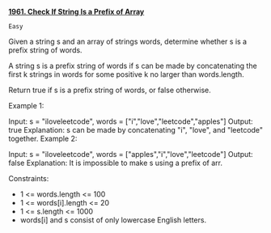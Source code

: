 [**1961. Check If String Is a Prefix of Array**](https://leetcode.com/problems/check-if-string-is-a-prefix-of-array/)

    Easy

Given a string s and an array of strings words, determine whether s is a prefix string of words.

A string s is a prefix string of words if s can be made by concatenating the first k strings in words for some positive k no larger than words.length.

Return true if s is a prefix string of words, or false otherwise.



Example 1:

Input: s = "iloveleetcode", words = ["i","love","leetcode","apples"]
Output: true
Explanation:
s can be made by concatenating "i", "love", and "leetcode" together.
Example 2:

Input: s = "iloveleetcode", words = ["apples","i","love","leetcode"]
Output: false
Explanation:
It is impossible to make s using a prefix of arr.


Constraints:

- 1 <= words.length <= 100
- 1 <= words[i].length <= 20
- 1 <= s.length <= 1000
- words[i] and s consist of only lowercase English letters.